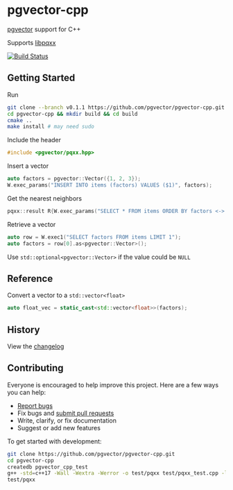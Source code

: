 # pgvector-cpp

[pgvector](https://github.com/pgvector/pgvector) support for C++

Supports [libpqxx](https://github.com/jtv/libpqxx)

[![Build Status](https://github.com/pgvector/pgvector-cpp/workflows/build/badge.svg?branch=master)](https://github.com/pgvector/pgvector-cpp/actions)

## Getting Started

Run

```sh
git clone --branch v0.1.1 https://github.com/pgvector/pgvector-cpp.git
cd pgvector-cpp && mkdir build && cd build
cmake ..
make install # may need sudo
```

Include the header

```cpp
#include <pgvector/pqxx.hpp>
```

Insert a vector

```cpp
auto factors = pgvector::Vector({1, 2, 3});
W.exec_params("INSERT INTO items (factors) VALUES ($1)", factors);
```

Get the nearest neighbors

```cpp
pqxx::result R{W.exec_params("SELECT * FROM items ORDER BY factors <-> $1 LIMIT 5", factors)};
```

Retrieve a vector

```cpp
auto row = W.exec1("SELECT factors FROM items LIMIT 1");
auto factors = row[0].as<pgvector::Vector>();
```

Use `std::optional<pgvector::Vector>` if the value could be `NULL`

## Reference

Convert a vector to a `std::vector<float>`

```cpp
auto float_vec = static_cast<std::vector<float>>(factors);
```

## History

View the [changelog](https://github.com/pgvector/pgvector-cpp/blob/master/CHANGELOG.md)

## Contributing

Everyone is encouraged to help improve this project. Here are a few ways you can help:

- [Report bugs](https://github.com/pgvector/pgvector-cpp/issues)
- Fix bugs and [submit pull requests](https://github.com/pgvector/pgvector-cpp/pulls)
- Write, clarify, or fix documentation
- Suggest or add new features

To get started with development:

```sh
git clone https://github.com/pgvector/pgvector-cpp.git
cd pgvector-cpp
createdb pgvector_cpp_test
g++ -std=c++17 -Wall -Wextra -Werror -o test/pqxx test/pqxx_test.cpp -lpqxx -lpq
test/pqxx
```
